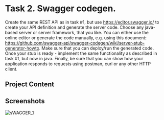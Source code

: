 # Task 2. Swagger codegen.

Create the same REST API as in task #1, but use https://editor.swagger.io/ to create your API
definition and generate the server code. Choose any java-based server or server framework,
that you like. You can either use the online editor or generate the code manually, e.g. using this
document: https://github.com/swagger-api/swagger-codegen/wiki/server-stub-generator-howto.
Make sure that you can deploy/run the generated code. Once your stub is ready - implement the
same functionality as described in task #1, but now in java.
Finally, be sure that you can show how your application responds to requests using postman,
curl or any other HTTP client.

## Project Content


## Screenshots


![sWAGGER_1](https://github.com/krishnasaw8340/Task-2-Swagger-codegen-2023/assets/63328010/1e419102-79df-4ac2-b891-2d1509e06d7f)
